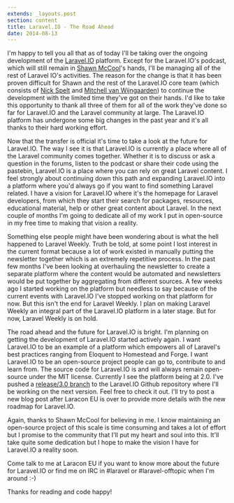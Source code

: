 ```yaml
---
extends: _layouts.post
section: content
title: Laravel.IO - The Road Ahead
date: 2014-08-13
---
```

I'm happy to tell you all that as of today I'll be taking over the ongoing development of the [Laravel.IO](http://laravel.io/) platform. Except for the Laravel.IO's podcast, which will still remain in [Shawn McCool](https://twitter.com/ShawnMcCool)'s hands, I'll be managing all of the rest of Laravel IO's activities. The reason for the change is that it has been proven difficult for Shawn and the rest of the Laravel.IO core team (which consists of [Nick Spelt](https://twitter.com/nickstrnl) and [Mitchell van Wijngaarden](https://twitter.com/mitchellvanw)) to continue the development with the limited time they've got on their hands. I'd like to take this opportunity to thank all three of them for all of the work they've done so far for Laravel.IO and the Laravel community at large. The Laravel.IO platform has undergone some big changes in the past year and it's all thanks to their hard working effort.

Now that the transfer is official it's time to take a look at the future for Laravel.IO. The way I see it is that Laravel.IO is currently a place where all of the Laravel community comes together. Whether it is to discuss or ask a question in the forums, listen to the podcast or share their code using the pastebin, Laravel.IO is a place where you can rely on great Laravel content. I feel strongly about continuing down this path and expanding Laravel.IO into a platform where you'd always go if you want to find something Laravel related. I have a vision for Laravel.IO where it's the homepage for Laravel developers, from which they start their search for packages, resources, educational material, help or other great content about Laravel. In the next couple of months I'm going to dedicate all of my work I put in open-source in my free time to making that vision a reality.

Something else people might have been wondering about is what the hell happened to Laravel Weekly. Truth be told, at some point I lost interest in the current format because a lot of work existed in manually putting the newsletter together which is an extremely repetitive process. In the past few months I've been looking at overhauling the newsletter to create a separate platform where the content would be automated and newsletters would be put together by aggregating from different sources. A few weeks ago I started working on the platform but needless to say because of the current events with Laravel.IO I've stopped working on that platform for now. But this isn't the end for Laravel Weekly. I plan on making Laravel Weekly an integral part of the Laravel.IO platform in a later stage. But for now, Laravel Weekly is on hold.

The road ahead and the future for Laravel.IO is bright. I'm planning on getting the development of Laravel.IO started actively again. I want Laravel.IO to be an example of a platform which empowers all of Laravel's best practices ranging from Eloquent to Homestead and Forge. I want Laravel.IO to be an open-source project people can go to, contribute to and learn from. The source code for Laravel.IO is and will always remain open-source under the MIT license. Currently I see the platform being at 2.0. I've pushed a [release/3.0 branch](https://github.com/LaravelIO/laravel.io/tree/release/3.0) to the Laravel.IO Github repository where I'll be working on the next version. Feel free to check it out. I'll try to post a new blog post after Laracon EU is over to provide more details with the new roadmap for Laravel.IO.

Again, thanks to Shawn McCool for believing in me. I know maintaining an open-source project of this scale is time consuming and takes a lot of effort but I promise to the community that I'll put my heart and soul into this. It'll take quite some dedication but I hope to make the vision I have for Laravel.IO a reality soon.

Come talk to me at Laracon EU if you want to know more about the future for Laravel.IO or find me on IRC in #laravel or #laravel-offtopic when I'm around :-)

Thanks for reading and code happy!
